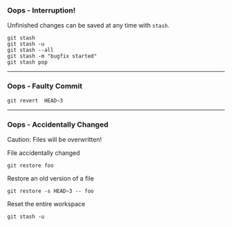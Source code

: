 ### Oops - Interruption!

Unfinished changes can be saved at any time with `stash`.

    git stash
    git stash -u
    git stash --all
    git stash -m "bugfix started"
    git stash pop


---

### Oops - Faulty Commit


    git revert  HEAD~3


---


### Oops - Accidentally Changed

Caution: Files will be overwritten!

File accidentally changed

    git restore foo

Restore an old version of a file

    git restore -s HEAD~3 -- foo

Reset the entire workspace

    git stash -u


